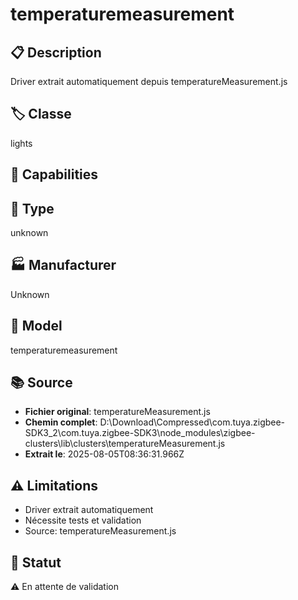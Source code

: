 # temperaturemeasurement

## 📋 Description
Driver extrait automatiquement depuis temperatureMeasurement.js

## 🏷️ Classe
lights

## 🔧 Capabilities


## 📡 Type
unknown

## 🏭 Manufacturer
Unknown

## 📱 Model
temperaturemeasurement

## 📚 Source
- **Fichier original**: temperatureMeasurement.js
- **Chemin complet**: D:\Download\Compressed\com.tuya.zigbee-SDK3_2\com.tuya.zigbee-SDK3\node_modules\zigbee-clusters\lib\clusters\temperatureMeasurement.js
- **Extrait le**: 2025-08-05T08:36:31.966Z

## ⚠️ Limitations
- Driver extrait automatiquement
- Nécessite tests et validation
- Source: temperatureMeasurement.js

## 🚀 Statut
⚠️ En attente de validation
